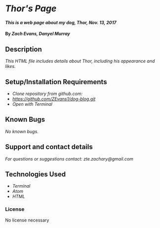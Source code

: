 # _Thor's Page_

#### _This is a web page about my dog, Thor, Nov. 13, 2017_

#### By _**Zach Evans, Danyel Murray**_

## Description

_This HTML file includes details about Thor, including his appearance and likes._

## Setup/Installation Requirements

* _Clone repository from github.com:_
* _https://github.com/ZEvans1/dog-blog.git_
* _Open with Terminal_

## Known Bugs

_No known bugs._

## Support and contact details

_For questions or suggestions contact: zte.zachary@gmail.com_

## Technologies Used

* _Terminal_
* _Atom_
* _HTML_

### License
No license necessary
